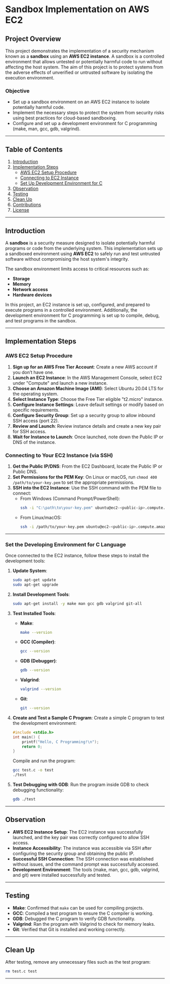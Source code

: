 # Sandbox Implementation on AWS EC2

## Project Overview

This project demonstrates the implementation of a security mechanism known as a **sandbox** using an **AWS EC2 instance**. A sandbox is a controlled environment that allows untested or potentially harmful code to run without affecting the host system. The aim of this project is to protect systems from the adverse effects of unverified or untrusted software by isolating the execution environment.

### Objective

- Set up a sandbox environment on an AWS EC2 instance to isolate potentially harmful code.
- Implement the necessary steps to protect the system from security risks using best practices for cloud-based sandboxing.
- Configure and set up a development environment for C programming (make, man, gcc, gdb, valgrind).

---

## Table of Contents

1. [Introduction](#introduction)
2. [Implementation Steps](#implementation-steps)
    - [AWS EC2 Setup Procedure](#aws-ec2-setup-procedure)
    - [Connecting to EC2 Instance](#connecting-to-your-ec2-instance-via-ssh)
    - [Set Up Development Environment for C](#set-the-developing-environment-for-c-language)
3. [Observation](#observation)
4. [Testing](#testing)
5. [Clean Up](#clean-up)
6. [Contributions](#contributions)
7. [License](#license)

---

## Introduction

A **sandbox** is a security measure designed to isolate potentially harmful programs or code from the underlying system. This implementation sets up a sandboxed environment using **AWS EC2** to safely run and test untrusted software without compromising the host system's integrity.

The sandbox environment limits access to critical resources such as:
- **Storage**
- **Memory**
- **Network access**
- **Hardware devices**

In this project, an EC2 instance is set up, configured, and prepared to execute programs in a controlled environment. Additionally, the development environment for C programming is set up to compile, debug, and test programs in the sandbox.

---

## Implementation Steps

### AWS EC2 Setup Procedure

1. **Sign up for an AWS Free Tier Account**: Create a new AWS account if you don’t have one.
2. **Launch an EC2 Instance**: In the AWS Management Console, select EC2 under "Compute" and launch a new instance.
3. **Choose an Amazon Machine Image (AMI)**: Select Ubuntu 20.04 LTS for the operating system.
4. **Select Instance Type**: Choose the Free Tier eligible "t2.micro" instance.
5. **Configure Instance Settings**: Leave default settings or modify based on specific requirements.
6. **Configure Security Group**: Set up a security group to allow inbound SSH access (port 22).
7. **Review and Launch**: Review instance details and create a new key pair for SSH access.
8. **Wait for Instance to Launch**: Once launched, note down the Public IP or DNS of the instance.

### Connecting to Your EC2 Instance (via SSH)

1. **Get the Public IP/DNS**: From the EC2 Dashboard, locate the Public IP or Public DNS.
2. **Set Permissions for the PEM Key**: On Linux or macOS, run `chmod 400 /path/to/your-key.pem` to set the appropriate permissions.
3. **SSH into the EC2 Instance**: Use the SSH command with the PEM file to connect:
   - From Windows (Command Prompt/PowerShell):
     ```bash
     ssh -i "C:\path\to\your-key.pem" ubuntu@ec2-<public-ip>.compute.amazonaws.com
     ```
   - From Linux/macOS:
     ```bash
     ssh -i /path/to/your-key.pem ubuntu@ec2-<public-ip>.compute.amazonaws.com
     ```

---

### Set the Developing Environment for C Language

Once connected to the EC2 instance, follow these steps to install the development tools:

1. **Update System**:
    ```bash
    sudo apt-get update
    sudo apt-get upgrade
    ```

2. **Install Development Tools**:
    ```bash
    sudo apt-get install -y make man gcc gdb valgrind git-all
    ```

3. **Test Installed Tools**:
    - **Make**: 
      ```bash
      make --version
      ```
    - **GCC (Compiler)**: 
      ```bash
      gcc --version
      ```
    - **GDB (Debugger)**:
      ```bash
      gdb --version
      ```
    - **Valgrind**: 
      ```bash
      valgrind --version
      ```
    - **Git**:
      ```bash
      git --version
      ```

4. **Create and Test a Sample C Program**:
    Create a simple C program to test the development environment:
    ```c
    #include <stdio.h>
    int main() {
        printf("Hello, C Programming!\n");
        return 0;
    }
    ```
    Compile and run the program:
    ```bash
    gcc test.c -o test
    ./test
    ```

5. **Test Debugging with GDB**: Run the program inside GDB to check debugging functionality:
    ```bash
    gdb ./test
    ```

---

## Observation

- **AWS EC2 Instance Setup**: The EC2 instance was successfully launched, and the key pair was correctly configured to allow SSH access.
- **Instance Accessibility**: The instance was accessible via SSH after configuring the security group and obtaining the public IP.
- **Successful SSH Connection**: The SSH connection was established without issues, and the command prompt was successfully accessed.
- **Development Environment**: The tools (make, man, gcc, gdb, valgrind, and git) were installed successfully and tested.

---

## Testing

- **Make**: Confirmed that `make` can be used for compiling projects.
- **GCC**: Compiled a test program to ensure the C compiler is working.
- **GDB**: Debugged the C program to verify GDB functionality.
- **Valgrind**: Ran the program with Valgrind to check for memory leaks.
- **Git**: Verified that Git is installed and working correctly.

---

## Clean Up

After testing, remove any unnecessary files such as the test program:
```bash
rm test.c test
```

---
